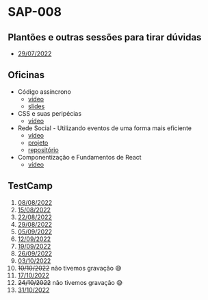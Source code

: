 # SAP-008

## Plantões e outras sessões para tirar dúvidas
- [29/07/2022](https://youtu.be/D-MbZo6HKV0)

## Oficinas
- Código assíncrono
    - [vídeo](https://youtu.be/vTHgjriU0_Q)
    - [slides](../sap-004/codigo-assincrono/slides.pdf)
- CSS e suas peripécias
    - [vídeo](https://youtu.be/gDtSNYZVrNk)
- Rede Social - Utilizando eventos de uma forma mais eficiente
    - [vídeo](https://youtu.be/fvYpIH6LflQ)
    - [projeto](https://gabrieluizramos.com.br/SAP008-social-network/)
    - [repositório](https://github.com/gabrieluizramos/SAP008-social-network)
- Componentização e Fundamentos de React
    - [vídeo](https://youtu.be/M6sEVGX-f-A)

## TestCamp
1. [08/08/2022](https://youtu.be/MIHHUa9gFVU)
2. [15/08/2022](https://www.youtube.com/watch?v=2gm93LmnC4Q)
3. [22/08/2022](https://youtu.be/53HfWLqqTzA)
4. [29/08/2022](https://www.youtube.com/watch?v=AjNX47iVxoM)
5. [05/09/2022](https://youtu.be/nDzcUKpsEfE)
6. [12/09/2022](https://youtu.be/oiGYKhLPqLY)
7. [19/09/2022](https://youtu.be/UK8sL8ni6qQ)
8. [26/09/2022](https://youtu.be/3fLwR7uNt-M)
9. [03/10/2022](https://youtu.be/5kFcg26GgXk)
10. ~~10/10/2022~~ não tivemos gravação 😅
11. [17/10/2022](https://youtu.be/0kGT6mxQutY)
12. ~~24/10/2022~~ não tivemos gravação 😅
13. [31/10/2022](https://youtu.be/cTw8ErCpjeQ)